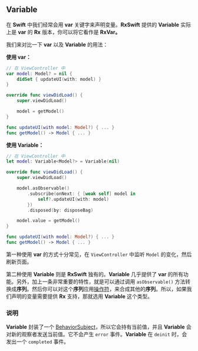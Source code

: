 ## Variable

在 **Swift** 中我们经常会用 **var** 关键字来声明变量。**RxSwift** 提供的 **Variable** 实际上是 **var** 的 **Rx** 版本，你可以将它看作是 **RxVar。**

我们来对比一下 **var** 以及 **Variable** 的用法：

**使用 var：**

```swift
// 在 ViewController 中
var model: Model? = nil {
    didSet { updateUI(with: model) }
}

override func viewDidLoad() {
    super.viewDidLoad()

    model = getModel()
}

func updateUI(with model: Model?) { ... }
func getModel() -> Model { ... }
```

**使用 Variable：**

```swift
// 在 ViewController 中
let model: Variable<Model?> = Variable(nil)

override func viewDidLoad() {
    super.viewDidLoad()

    model.asObservable()
        .subscribe(onNext: { [weak self] model in
            self?.updateUI(with: model)
        })
        .disposed(by: disposeBag)

    model.value = getModel()
}

func updateUI(with model: Model?) { ... }
func getModel() -> Model { ... }
```

第一种使用 **var** 的方式十分常见，在 `ViewController` 中监听 `Model` 的变化，然后刷新页面。

第二种使用 **Variable** 则是 **RxSwift** 独有的。**Variable** 几乎提供了 **var** 的所有功能。另外，加上一条非常重要的特性，就是可以通过调用 `asObservable()` 方法转换成**序列**。然后你可以对这个**序列**应用[操作符]，来合成其他的**序列**。所以，如果我们声明的变量需要提供 **Rx** 支持，那就选用 **Variable** 这个类型。

### 说明
**Variable** 封装了一个 [BehaviorSubject](behavior_subject.md)，所以它会持有当前值，并且 **Variable** 会对新的观察者发送当前值。它不会产生 `error` 事件。**Variable** 在 `deinit` 时，会发出一个 `completed` 事件。


[操作符]:/content/rxswift_core/operator.md
